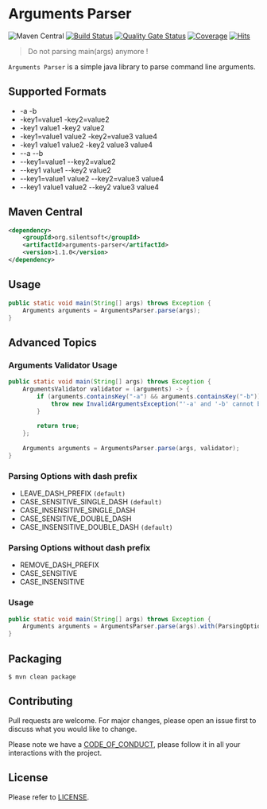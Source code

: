 # Arguments Parser

![Maven Central](https://img.shields.io/maven-central/v/org.silentsoft/arguments-parser)
[![Build Status](https://travis-ci.com/silentsoft/arguments-parser.svg?branch=master)](https://travis-ci.com/silentsoft/arguments-parser)
[![Quality Gate Status](https://sonarcloud.io/api/project_badges/measure?project=silentsoft_arguments-parser&metric=alert_status)](https://sonarcloud.io/dashboard?id=silentsoft_arguments-parser)
[![Coverage](https://sonarcloud.io/api/project_badges/measure?project=silentsoft_arguments-parser&metric=coverage)](https://sonarcloud.io/dashboard?id=silentsoft_arguments-parser)
[![Hits](https://hits.sh/github.com/silentsoft/arguments-parser.svg)](https://hits.sh)

> Do not parsing main(args) anymore !

`Arguments Parser` is a simple java library to parse command line arguments.

## Supported Formats
  * -a -b
  * -key1=value1 -key2=value2
  * -key1 value1 -key2 value2
  * -key1=value1 value2 -key2=value3 value4
  * -key1 value1 value2 -key2 value3 value4
  * --a --b
  * --key1=value1 --key2=value2
  * --key1 value1 --key2 value2
  * --key1=value1 value2 --key2=value3 value4
  * --key1 value1 value2 --key2 value3 value4

## Maven Central
```xml
<dependency>
    <groupId>org.silentsoft</groupId>
    <artifactId>arguments-parser</artifactId>
    <version>1.1.0</version>
</dependency>
```

## Usage
```java
public static void main(String[] args) throws Exception {
    Arguments arguments = ArgumentsParser.parse(args);
}
```

## Advanced Topics

### Arguments Validator Usage
```java
public static void main(String[] args) throws Exception {
    ArgumentsValidator validator = (arguments) -> {
        if (arguments.containsKey("-a") && arguments.containsKey("-b")) {
            throw new InvalidArgumentsException("'-a' and '-b' cannot be exists together.");
        }
        
        return true;
    };
    
    Arguments arguments = ArgumentsParser.parse(args, validator);
}
```

### Parsing Options with dash prefix
  * LEAVE_DASH_PREFIX `(default)`
  * CASE_SENSITIVE_SINGLE_DASH `(default)`
  * CASE_INSENSITIVE_SINGLE_DASH
  * CASE_SENSITIVE_DOUBLE_DASH
  * CASE_INSENSITIVE_DOUBLE_DASH `(default)`

### Parsing Options without dash prefix
  * REMOVE_DASH_PREFIX
  * CASE_SENSITIVE
  * CASE_INSENSITIVE

### Usage
```java
public static void main(String[] args) throws Exception {
    Arguments arguments = ArgumentsParser.parse(args).with(ParsingOptions...);
}
```

## Packaging
```
$ mvn clean package
```

## Contributing
Pull requests are welcome. For major changes, please open an issue first to discuss what you would like to change.

Please note we have a [CODE_OF_CONDUCT](https://github.com/silentsoft/arguments-parser/blob/master/CODE_OF_CONDUCT.md), please follow it in all your interactions with the project.

## License
Please refer to [LICENSE](https://github.com/silentsoft/arguments-parser/blob/master/LICENSE.txt).
